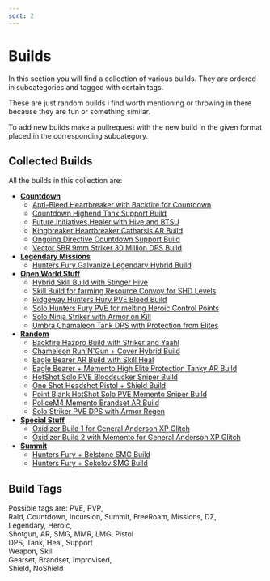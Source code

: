 ```yaml
---
sort: 2
---
```

# Builds
In this section you will find a collection of various builds.
They are ordered in subcategories and tagged with certain tags.

These are just random builds i find worth mentioning or throwing in there
because they are fun or something similar.

To add new builds make a pullrequest with the new build in the given format placed in the corresponding subcategory.

## Collected Builds
All the builds in this collection are:
- [**Countdown**](Countdown/index.md)
  - [Anti-Bleed Heartbreaker with Backfire for Countdown](Countdown/Backfire-Heartbreaker-Anti-Bleed-Countdown-Build.md)
  - [Countdown Highend Tank Support Build](Countdown/Countdown-Highend-Tank-Support-Build.md)
  - [Future Initiatives Healer with Hive and BTSU](Countdown/Future-Initiative-Hive-Healer.md)
  - [Kingbreaker Heartbreaker Catharsis AR Build](Countdown/Kingbreaker-Heartbreaker-Catharsis.md)
  - [Ongoing Directive Countdown Support Build](Countdown/Ongoing-Directive-Countdown-Support-Build.md)
  - [Vector SBR 9mm Striker 30 Million DPS Build](Countdown/Vector-Striker-30Mill-DPS.md)
- [**Legendary Missions**](Legendary-Missions/index.md)
  - [Hunters Fury Galvanize Legendary Hybrid Build](Legendary-Missions/HuntersFury-Galvanize-Legendary-Hybrid-Build.md)
- [**Open World Stuff**](Open-World-Stuff/index.md)
  - [Hybrid Skill Build with Stinger Hive](Open-World-Stuff/Hybrid-Skill-Stinger-Hive-Build.md)
  - [Skill Build for farming Resource Convoy for SHD Levels](Open-World-Stuff/Resource-Convoy-SHD-Level-Skill-Build.md)
  - [Ridgeway Hunters Hury PVE Bleed Build](Open-World-Stuff/Ridgeway-Hunters-Hury-PVE-Bleed-Build.md)
  - [Solo Hunters Fury PVE for melting Heroic Control Points](Open-World-Stuff/Solo-Hunters-Fury-PVE-Control-Points.md)
  - [Solo Ninja Striker with Armor on Kill](Open-World-Stuff/Solo-Ninja-Striker-PVE-AoK.md)
  - [Umbra Chamaleon Tank DPS with Protection from Elites](Open-World-Stuff/Umbra-Chameleon-PFE-Tank-DPS.md)
- [**Random**](Random/index.md)
  - [Backfire Hazpro Build with Striker and Yaahl](Random/Backfire-Hazpro-Striker.md)
  - [Chameleon Run'N'Gun + Cover Hybrid Build](Random/Chameleon-AR-RunNGun-Cover-Hybrid-Build.md)
  - [Eagle Bearer AR Build with Skill Heal](Random/Eagle-Bearer-AR-Build-with-Skill-Heal.md)
  - [Eagle Bearer + Memento High Elite Protection Tanky AR Build](Random/Eagle-Bearer-Memento-High-Elite-Protection-Tanky-AR.md)
  - [HotShot Solo PVE Bloodsucker Sniper Build](Random/HotShot-Solo-PVE-Bloodsucker-Sniper.md)
  - [One Shot Headshot Pistol + Shield Build](Random/One-Shot-Headshot-Pistol-Shield-Build.md)
  - [Point Blank HotShot Solo PVE Memento Sniper Build](Random/Point-Blank-HotShot-Solo-PVE-Memento-Sniper.md)
  - [PoliceM4 Memento Brandset AR Build](Random/Police-M4-Memento-Brandset.md)
  - [Solo Striker PVE DPS with Armor Regen](Random/Solo-Striker-PVE-DPS-Armor-Regen.md)
- [**Special Stuff**](Special-Stuff/index.md)
  - [Oxidizer Build 1 for General Anderson XP Glitch](Special-Stuff/Oxidizer-Build-1-General-Anderson-XP-Glitch.md)
  - [Oxidizer Build 2 with Memento for General Anderson XP Glitch](Special-Stuff/Oxidizer-Build-2-Memento-General-Anderson-XP-Glitch.md)
- [**Summit**](Summit/index.md)
  - [Hunters Fury + Belstone SMG Build](Summit/HuntersFury-SMG-Belstone.md)
  - [Hunters Fury + Sokolov SMG Build](Summit/HuntersFury-SMG-Sokolov.md)

## Build Tags
Possible tags are:
PVE, PVP,  
Raid, Countdown, Incursion, Summit, FreeRoam, Missions, DZ,  
Legendary, Heroic,  
Shotgun, AR, SMG, MMR, LMG, Pistol  
DPS, Tank, Heal, Support  
Weapon, Skill  
Gearset, Brandset, Improvised,  
Shield, NoShield

